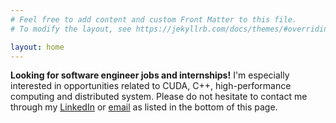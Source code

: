 ```yaml
---
# Feel free to add content and custom Front Matter to this file.
# To modify the layout, see https://jekyllrb.com/docs/themes/#overriding-theme-defaults

layout: home
---
```


**Looking for software engineer jobs and internships!** I'm especially
interested in opportunities related to CUDA, C++, high-performance computing
and distributed system. Please do not hesitate to contact me through my
[LinkedIn](https://www.linkedin.com/in/astrajoan/) or
[email](mailto:astrajoan@tamu.edu) as listed in the bottom of this page.
